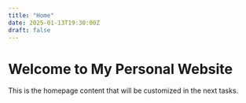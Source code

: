 ```yaml
---
title: "Home"
date: 2025-01-13T19:30:00Z
draft: false
---
```


# Welcome to My Personal Website

This is the homepage content that will be customized in the next tasks.

